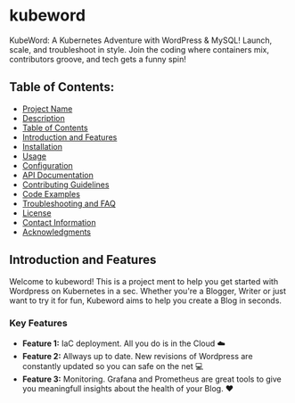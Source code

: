 # kubeword
KubeWord: A Kubernetes Adventure with WordPress &amp; MySQL! Launch, scale, and troubleshoot in style. Join the coding where containers mix, contributors groove, and tech gets a funny spin!

## Table of Contents:
- [Project Name](#kubeword)
- [Description](#kubeword)
- [Table of Contents](#table-of-contents)
- [Introduction and Features](#introduction-and-features)
- [Installation](#installation)
- [Usage](#usage)
- [Configuration](#configuration)
- [API Documentation](#api-documentation)
- [Contributing Guidelines](#contributing-guidelines)
- [Code Examples](#code-examples)
- [Troubleshooting and FAQ](#troubleshooting-and-faq)
- [License](#license)
- [Contact Information](#contact-information)
- [Acknowledgments](#acknowledgments)

## Introduction and Features

Welcome to kubeword! This is a project ment to help you get started with Wordpress on Kubernetes in a sec. Whether you're a Blogger, Writer or just want to try it for fun, Kubeword aims to help you create a Blog in seconds.

### Key Features

- **Feature 1:** IaC deployment. All you do is in the Cloud :cloud:
- **Feature 2:** Allways up to date. New revisions of Wordpress are constantly updated so you can safe on the net :computer:
- **Feature 3:** Monitoring. Grafana and Prometheus are great tools to give you meaningfull insights about the health of your Blog. :heart: